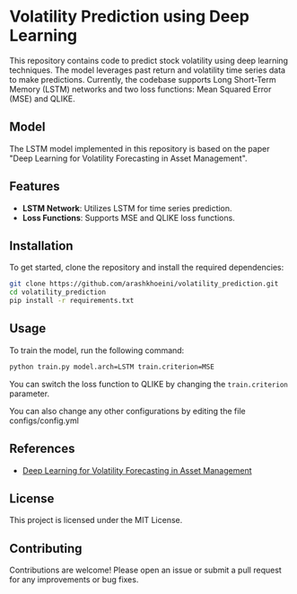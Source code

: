# Volatility Prediction using Deep Learning

This repository contains code to predict stock volatility using deep learning techniques. The model leverages past return and volatility time series data to make predictions. Currently, the codebase supports Long Short-Term Memory (LSTM) networks and two loss functions: Mean Squared Error (MSE) and QLIKE.

## Model

The LSTM model implemented in this repository is based on the paper "Deep Learning for Volatility Forecasting in Asset Management".

## Features

- **LSTM Network**: Utilizes LSTM for time series prediction.
- **Loss Functions**: Supports MSE and QLIKE loss functions.

## Installation

To get started, clone the repository and install the required dependencies:

```bash
git clone https://github.com/arashkhoeini/volatility_prediction.git
cd volatility_prediction
pip install -r requirements.txt
```

## Usage

To train the model, run the following command:

```bash
python train.py model.arch=LSTM train.criterion=MSE
```

You can switch the loss function to QLIKE by changing the `train.criterion` parameter.

You can also change any other configurations by editing the file configs/config.yml


## References

- [Deep Learning for Volatility Forecasting in Asset Management]([https://link_to_paper](https://link.springer.com/article/10.1007/s00500-022-07161-1))

## License

This project is licensed under the MIT License.

## Contributing

Contributions are welcome! Please open an issue or submit a pull request for any improvements or bug fixes.

